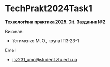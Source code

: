# TechPrakt2024Task1
**Технологічна практика 2025. Git. Завдання №2**

Виконав:
* Устименко М. О., група ІПЗ-23-1

Email
*  ipz231_umo@student.ztu.edu.ua

